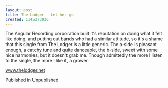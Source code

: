 ```yaml
---
layout: post
title: The Lodger - Let her go
created: 1145373036
---
```

The Angular Recording corporation built it's reputation on doing what it felt like doing, and putting out bands who had a similar attitude, so it's a shame that this single from The Lodger is a little generic. The a-side is pleasant enough, a catchy tune and quite danceable, the b-side, sweet with some nice harmonies, but it doesn't grab me. Though admittedly the more I listen to the single, the more I like it, a grower.<p><a href='http://www.thelodger.net' target='_blank'>www.thelodger.net</a>
<p>Published in Unpublished</p>
